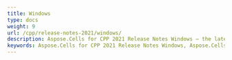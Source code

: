 ```yaml
---
title: Windows
type: docs
weight: 9
url: /cpp/release-notes-2021/windows/
description: Aspose.Cells for CPP 2021 Release Notes Windows – the latest enhancements, new features, and fixes.
keywords: Aspose.Cells for CPP 2021 Release Notes Windows, Aspose.Cells for CPP 2021 Windows updates and fixes
---
```



